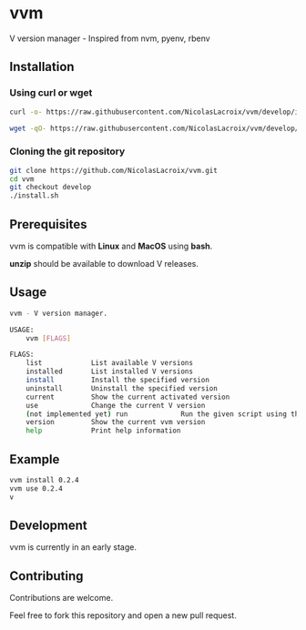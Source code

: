 # vvm
V version manager - Inspired from nvm, pyenv, rbenv

## Installation

### Using curl or wget

```bash
curl -o- https://raw.githubusercontent.com/NicolasLacroix/vvm/develop/install.sh | bash
```
```bash
wget -qO- https://raw.githubusercontent.com/NicolasLacroix/vvm/develop/install.sh | bash
```

### Cloning the git repository

```bash
git clone https://github.com/NicolasLacroix/vvm.git
cd vvm
git checkout develop
./install.sh
```

## Prerequisites

vvm is compatible with **Linux** and **MacOS** using **bash**.

**unzip** should be available to download V releases.

## Usage

```bash
vvm - V version manager.

USAGE:
    vvm [FLAGS]

FLAGS:
    list            List available V versions
    installed       List installed V versions
    install         Install the specified version
    uninstall       Uninstall the specified version
    current         Show the current activated version
    use             Change the current V version
    (not implemented yet) run             Run the given script using the specified version
    version         Show the current vvm version
    help            Print help information
```

## Example

```bash
vvm install 0.2.4
vvm use 0.2.4
v
```

## Development

vvm is currently in an early stage.

## Contributing

Contributions are welcome.

Feel free to fork this repository and open a new pull request.
